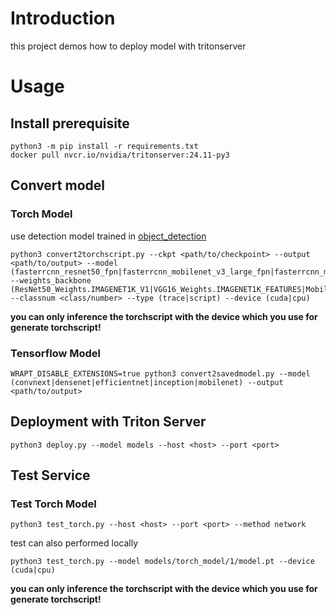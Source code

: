 # Introduction

this project demos how to deploy model with tritonserver

# Usage

## Install prerequisite

```shell
python3 -m pip install -r requirements.txt
docker pull nvcr.io/nvidia/tritonserver:24.11-py3
```

## Convert model

### Torch Model

use detection model trained in [object_detection](../object_detection)

```shell
python3 convert2torchscript.py --ckpt <path/to/checkpoint> --output <path/to/output> --model (fasterrcnn_resnet50_fpn|fasterrcnn_mobilenet_v3_large_fpn|fasterrcnn_mobilenet_v3_large_320_fpn|fcos_resnet50_fpn|retinanet_resnet50_fpn|ssd300_vgg16|ssdlite320_mobilenet_v3_large|maskrcnn_resnet50_fpn|keypointrcnn_resnet50_fpn) --weights_backbone (ResNet50_Weights.IMAGENET1K_V1|VGG16_Weights.IMAGENET1K_FEATURES|MobileNet_V3_Large_Weights.IMAGENET1K_V1) --classnum <class/number> --type (trace|script) --device (cuda|cpu)
```

**you can only inference the torchscript with the device which you use for generate torchscript!**

### Tensorflow Model

```shell
WRAPT_DISABLE_EXTENSIONS=true python3 convert2savedmodel.py --model (convnext|densenet|efficientnet|inception|mobilenet) --output <path/to/output>
```

## Deployment with Triton Server

```shell
python3 deploy.py --model models --host <host> --port <port>
```

## Test Service

### Test Torch Model

```shell
python3 test_torch.py --host <host> --port <port> --method network
```

test can also performed locally

```shell
python3 test_torch.py --model models/torch_model/1/model.pt --device (cuda|cpu)
```

**you can only inference the torchscript with the device which you use for generate torchscript!**
